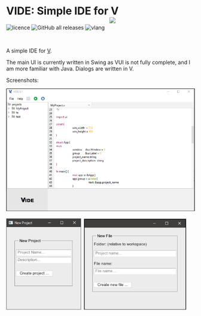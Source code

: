 # VIDE: Simple IDE for V <img src="https://svgur.com/i/UMo.svg" width="228px" style="float:right" align="left"> 

![licence](https://img.shields.io/badge/licence-MIT-blue?style=for-the-badge)
![GitHub all releases](https://img.shields.io/github/downloads/CardboardPowered/PaperAPI-releases/total?style=for-the-badge)
![vlang](https://img.shields.io/badge/V-0.2.2%202021.38-%236d8fc5?style=for-the-badge) 
    </h1>

<div></div>
<br>

A simple IDE for [V](https://vlang.io/).

The main UI is currently written in Swing as VUI is not fully complete, and I am more familiar with Java.
Dialogs are written in V.



Screenshots:

<img src="./screenshots/screenshot.png" width="512px"><br><br>
<img src="./screenshots/new-project.png" width="200px">&nbsp;
<img src="./screenshots/new-file.png" width="273px">

